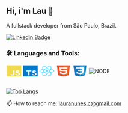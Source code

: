 ## Hi, i'm Lau 👋

<p>
  A fullstack developer from São Paulo, Brazil.
</p>

<div id="badges">

[![Linkedin Badge](https://img.shields.io/badge/-LinkedIn-blue?style=flat-square&logo=Linkedin&logoColor=white&link=https://www.linkedin.com/in/lauranunes/)](https://www.linkedin.com/in/lauranunes/)
<img src="https://komarev.com/ghpvc/?username=lausompac&style=flat-square&color=blue" alt=""/>

 <div>
   
   ### :hammer_and_wrench: Languages and Tools:
   
  <img align="center" alt="Js" height="30" width="40" src="https://raw.githubusercontent.com/devicons/devicon/master/icons/javascript/javascript-plain.svg">
  <img align="center" alt="Ts" height="30" width="40" src="https://raw.githubusercontent.com/devicons/devicon/master/icons/typescript/typescript-plain.svg">
  <img align="center" alt="React" height="30" width="40" src="https://raw.githubusercontent.com/devicons/devicon/master/icons/react/react-original.svg">
  <img align="center" alt="HTML" height="30" width="40" src="https://raw.githubusercontent.com/devicons/devicon/master/icons/html5/html5-original.svg">
  <img align="center" alt="CSS" height="30" width="40" src="https://raw.githubusercontent.com/devicons/devicon/master/icons/css3/css3-original.svg">
  <img align="center" alt="NODE" height="30" width="40" src="https://cdn.jsdelivr.net/gh/devicons/devicon/icons/nodejs/nodejs-original.svg">
</div>
<br>
  
 [![Top Langs](https://github-readme-stats.vercel.app/api/top-langs/?username=lausompac&layout=compact&theme=vision-friendly-dark)](https://github.com/anuraghazra/github-readme-stats)

<p>
  📫 How to reach me: <a href='mailto:lauranunes.c@gmail.com'>lauranunes.c@gmail.com</a>
</p>

<!--
**lausompac/lausompac** is a ✨ _special_ ✨ repository because its `README.md` (this file) appears on your GitHub profile.

Here are some ideas to get you started:

- 🔭 I’m currently working on ...
- 🌱 I’m currently learning ...
- 👯 I’m looking to collaborate on ...
- 🤔 I’m looking for help with ...
- 💬 Ask me about ...
- 📫 How to reach me: ...
- 😄 Pronouns: ...
- ⚡ Fun fact: ...
-->
